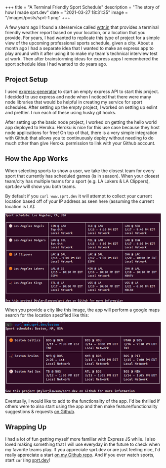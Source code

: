 +++
title = "A Terminal Friendly Sport Schedule"
description = "The story of how I made sprt.dev"
date = "2021-03-27 18:31:35"
image = "/images/posts/sprt-1.png"
+++

A few years ago I found a site/service called [wttr.in](https://wttr.in) that provides a terminal friendly weather report based on your location, or a location that you provide. For years, I had wanted to replicate this type of project for a simple view of the upcoming professional sports schedule, given a city. About a month ago I had a separate idea that I wanted to make an express app to play around with it after using it to make my team's technical interview test at work. Then after brainstorming ideas for express apps I remembered the sport schedule idea I had wanted to do years ago.

## Project Setup

I used [express-generator](https://expressjs.com/en/starter/generator.html) to start an empty express API to start this project. I decided to use express and node when I noticed that there were many node libraries that would be helpful in creating my service for sport schedules. After setting up the empty project, I worked on setting up eslint and prettier. I run each of these using husky git hooks.

After setting up the basic node project, I worked on getting the hello world app deployed to Heroku. Heroku is nice for this use case because they host node applications for free! On top of that, there is a very simple integration with Github that allows you to continuously deploy without needing to do much other than give Heroku permission to link with your Github account.

## How the App Works

When selecting sports to show a user, we take the closest team for every sport that currently has scheduled games (is in season). When your closest team/city has multiple teams for a sport (e.g. LA Lakers & LA Clippers), sprt.dev will show you both teams.

By default if you `curl www.sprt.dev` it will attempt to collect your current location based off of your IP address as seen here (assuming the current location is LA):

![default curl www.sprt.dev result](/images/posts/sprt-2.png)

When you provide a city like this image, the app will perform a google maps search for the location specified like this:

![curl www.sprt.dev/boston result](/images/posts/sprt-1.png)

Eventually, I would like to add to the functionality of the app. I'd be thrilled if others were to also start using the app and then make feature/functionality suggestions & requests [on Github](https://github.com/tylerjlawson/sprt.dev/issues).

## Wrapping Up

I had a lot of fun getting myself more familiar with Express JS while. I also loved making something that I will use everyday in the future to check when my favorite teams play. If you appreciate sprt.dev or are just feeling nice, I'd really appreciate a start [on my Github repo](https://github.com/tylerjlawson/sprt.dev). And if you ever watch sports, start `curl`ing [sprt.dev](https://sprt.dev)!
